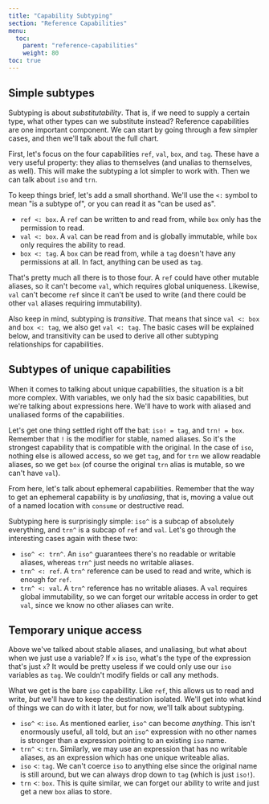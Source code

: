 ```yaml
---
title: "Capability Subtyping"
section: "Reference Capabilities"
menu:
  toc:
    parent: "reference-capabilities"
    weight: 80
toc: true
---
```


## Simple subtypes

Subtyping is about _substitutability_. That is, if we need to supply a certain type, what other types can we substitute instead? Reference capabilities are one important component. We can start by going through a few simpler cases, and then we'll talk about the full chart.

First, let's focus on the four capabilities `ref`, `val`, `box`, and `tag`. These have a very useful property: they alias to themselves (and unalias to themselves, as well). This will make the subtyping a lot simpler to work with. Then we can talk about `iso` and `trn`.

To keep things brief, let's add a small shorthand. We'll use the `<:` symbol to mean "is a subtype of", or you can read it as "can be used as".

* `ref <: box`. A `ref` can be written to and read from, while `box` only has the permission to read.
* `val <: box`. A `val` can be read from and is globally immutable, while `box` only requires the ability to read.
* `box <: tag`. A `box` can be read from, while a `tag` doesn't have any permissions at all. In fact, anything can be used as `tag`.

That's pretty much all there is to those four. A `ref` could have other mutable aliases, so it can't become `val`, which requires global uniqueness. Likewise,
`val` can't become `ref` since it can't be used to write (and there could be other `val` aliases requiring immutability).

Also keep in mind, subtyping is _transitive_. That means that since `val <: box` and `box <: tag`, we also get `val <: tag`. The basic cases will be explained below, and transitivity can be used to derive all other subtyping relationships for capabilities.

## Subtypes of unique capabilities

When it comes to talking about unique capabilities, the situation is a bit more complex. With variables, we only had the six basic capabilities,
but we're talking about expressions here. We'll have to work with aliased and unaliased forms of the capabilities.

Let's get one thing settled right off the bat: `iso! = tag`, and `trn! = box`. Remember that `!` is the modifier for stable, named aliases. So it's the strongest capability that is compatible with the original. In the case of `iso`, nothing else is allowed access, so we get `tag`, and for `trn` we allow readable aliases,
so we get `box` (of course the original `trn` alias is mutable, so we can't have `val`).

From here, let's talk about ephemeral capabilities. Remember that the way to get an ephemeral capability is by _unaliasing_, that is, moving a value out of a
named location with `consume` or destructive read.

Subtyping here is surprisingly simple: `iso^` is a subcap of absolutely everything, and `trn^` is a subcap of `ref` and `val`. Let's go through the interesting cases again with these two:

* `iso^ <: trn^`. An `iso^` guarantees there's no readable or writable aliases, whereas `trn^` just needs no writable aliases.
* `trn^ <: ref`. A `trn^` reference can be used to read and write, which is enough for `ref`.
* `trn^ <: val`. A `trn^` reference has no writable aliases. A `val` requires global immutability, so we can forget our writable access in order to get `val`, since we know no other aliases can write.

## Temporary unique access

Above we've talked about stable aliases, and unaliasing, but what about when we just use a variable?
If `x` is `iso`, what's the type of the expression that's just `x`? It would be pretty useless if we could only use our `iso` variables as `tag`. We couldn't modify fields or call any methods.

What we get is the bare `iso` capabillity. Like `ref`, this allows us to read and write, *but* we'll have to keep the destination isolated. We'll get into what
kind of things we can do with it later, but for now, we'll talk about subtyping.

* `iso^` <: `iso`. As mentioned earlier, `iso^` can become *anything*. This isn't enormously useful, all told, but an `iso^` expression with no other names
is stronger than a expression pointing to an existing `iso` name.
* `trn^` <: `trn`. Similarly, we may use an expression that has no writable aliases, as an expression which has one unique writeable alias.
* `iso` <: `tag`. We can't coerce `iso` to anything else since the original name is still around, but we can always drop down to `tag` (which is just `iso!`).
* `trn` <: `box`. This is quite similar, we can forget our ability to write and just get a new `box` alias to store.
